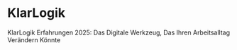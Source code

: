 # KlarLogik
KlarLogik Erfahrungen 2025: Das Digitale Werkzeug, Das Ihren Arbeitsalltag Verändern Könnte
